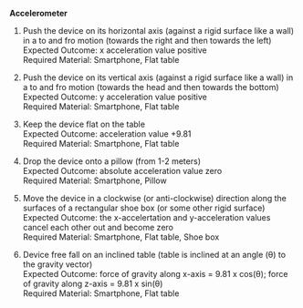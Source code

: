 **Accelerometer**

1. Push the device on its horizontal axis (against a rigid surface like a wall) in a to and fro motion (towards the right and then towards the left)<br>
Expected Outcome: x acceleration value positive<br>
Required Material: Smartphone, Flat table<br>

2. Push the device on its vertical axis (against a rigid surface like a wall) in a to and fro motion (towards the head and then towards the bottom)<br>
Expected Outcome: y acceleration value positive<br>
Required Material: Smartphone, Flat table<br>

3. Keep the device flat on the table<br>
Expected Outcome: acceleration value +9.81<br>
Required Material: Smartphone, Flat table<br>

4. Drop the device onto a pillow (from 1-2 meters)<br>
Expected Outcome: absolute acceleration value zero<br>
Required Material: Smartphone, Pillow<br>

5. Move the device in a clockwise (or anti-clockwise) direction along the surfaces of a rectangular shoe box (or some other rigid surface)<br>
Expected Outcome: the x-accelertation and y-acceleration values cancel each other out and become zero<br>
Required Material: Smartphone, Flat table, Shoe box<br>

6. Device free fall on an inclined table (table is inclined at an angle (θ) to the gravity vector)<br>
Expected Outcome: force of gravity along x-axis = 9.81 x cos(θ); force of gravity along z-axis = 9.81 x sin(θ)<br>
Required Material: Smartphone, Flat table<br>
